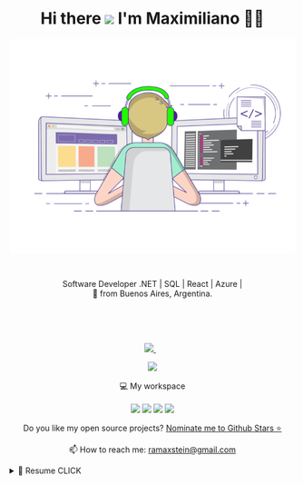 
<h1 align='center'>
  Hi there <img src="https://user-images.githubusercontent.com/1303154/88677602-1635ba80-d120-11ea-84d8-d263ba5fc3c0.gif" width="30"> I'm Maximiliano 👨‍💻
</h1>
<p>
<img align="center" alt="GIF" src="https://raw.githubusercontent.com/devSouvik/devSouvik/master/gif3.gif" width="900"/>
</p><br />

<p align='center'>
    Software Developer  .NET | SQL | React | Azure | <br />
  📍 from Buenos Aires, Argentina.
</p><br /><br /><br />



<p align='center'>
  <a href="https://www.linkedin.com/in/maximiliano-r-gomez/">
    <img src="https://img.shields.io/badge/linkedin-%230077B5.svg?&style=for-the-badge&logo=linkedin&logoColor=white" />
  </a>&nbsp;&nbsp;
  
</p>

<p align='center'>
  <a href="#"><img src="https://github-readme-stats.vercel.app/api?username=Ramaxstein&theme=blue-green" width="350"></a>
</p>

<p align='center'>
  💻 My workspace<br/><br/>
  <img src="https://img.shields.io/badge/Windows-0078D6?style=for-the-badge&logo=windows&logoColor=white" />
  <img src="https://img.shields.io/badge/amd-ryzen%202600%20-red.svg?&style=for-the-badge&logo=amd&logoColor=white" />
  <img src="https://img.shields.io/badge/RAM-16GB-%230071C5.svg?&style=for-the-badge&logoColor=white" />
  <img src="https://img.shields.io/badge/AMD-Radeon_RX_5500-ED1C24?style=for-the-badge&logo=amd&logoColor=white" />
</p>

<p align='center'>
  Do you like my open source projects? <a href='https://stars.github.com/nominate/'>Nominate me to Github Stars ⭐</a>
</p>

<!-- <details align='center'>
  <summary>:zap: My workspace specs</summary>
</details>-->

<p align='center'>
  📫 How to reach me: <a href='mailto:ramaxstein@gmail.com'>ramaxstein@gmail.com</a>
</p>


<details>
  <summary>📃 Resume CLICK</summary>
  <h3> 👨🏻‍💻 About Me </h3>

- 🔭 &nbsp; I’m currently learning cloud architecture
- 🤔 &nbsp; Exploring new technologies and developing software solutions and quick hacks.
- 🎓 &nbsp; Studying Computer Science, computer programming and Mathematics.
- 💼 &nbsp; .NET - SQL - REACT  developer.
- 🌱 &nbsp; Enthusiast in Blockchain .
- ✍️ &nbsp; Watching Anime and trying out latest design trends as hobbies/side hustles.
- ☕ &nbsp; I belive, a perfect cup of coffee can be the ultimate solution for any stress. 


## Education

- 📖 **University**
-  📖 **Computer Programming and Analysis**\
📆 2018 - 2021\
📍 **Universidad Siglo 21** - Buenos Aires, Argentina


## Experience

<img align="right" src="https://img.shields.io/badge/JavaScript-F7DF1E?logo=javascript&logoColor=black" />
<img align="right" src="https://img.shields.io/badge/C%23-239120?logo=c-sharp&logoColor=white" />
<img align="right" src="https://img.shields.io/badge/Amazon_AWS-232F3E?logo=amazon-aws&logoColor=white" />
<img align="right" src="https://img.shields.io/badge/Microsoft_Azure-0089D6?s?logo=microsoft-azure&logoColor=white" />
<img align="right" src="https://img.shields.io/badge/MySQL-3498DB?logo=mysql&logoColor=white" />
<img align="right" src="https://img.shields.io/badge/React-20232A?logo=react&logoColor=61DAFB" />
<img align="right" src="https://img.shields.io/badge/.NET-5C2D91?logo=.net&logoColor=white" /><br />

- 👨‍💻 **Software Developer .NET**\
📆 May 2021 - Present\
📍 **Accusys Technology** - CABA, Argentina

- 👨‍💻 **Full Stack Developer (Internship)**\
📆 Dec 2020 - May 2021\
📍 **Lumen Cor ONG** - CABA, Argentina

- 👨‍💻 **Software Developer .NET**\
📆 Feb 2020 - Nov 2020\
📍 **Grupo Calipso** - CABA, Argentina

## Technical information
<h3>🛠 Tech Stack</h3>

- 💻 &nbsp; .NET | JavaScript | C#  
- 🌐 &nbsp;  HTML | CSS |  Bootstrap API Rest  | Soapui |  MicroService  | Azure
- 🛢 &nbsp; SQL | Firebase | Sybase
- 🔧 &nbsp; ReactJs | Angular | Eclipse | Entity Framework | ADO NET | Git 
- 🖥 &nbsp; Design Patterns: Command | Decorator | Factory method

  
 ⭐️ From [Maxs](https://github.com/Ramaxstein)
<!--
**https://github.com/Ramaxstein** is a ✨ _special_ ✨ repository because its `README.md` (this file) appears on your GitHub profile.

Here are some ideas to get you started:

- 🔭 I’m currently working on ...
- 🌱 I’m currently learning ...
- 👯 I’m looking to collaborate on ...
- 🤔 I’m looking for help with ...
- 💬 Ask me about ...
- 📫 How to reach me: ...
- 😄 Pronouns: ...
- ⚡ Fun fact: ...
-->
